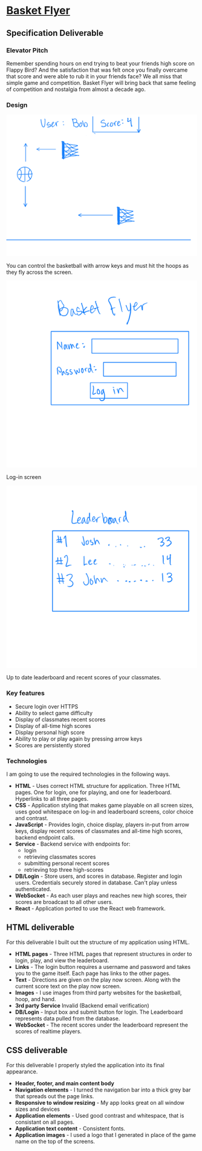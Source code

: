 # [Basket Flyer](https://basketflyer.com)

## Specification Deliverable

### Elevator Pitch

Remember spending hours on end trying to beat your friends high score on Flappy Bird? And the satisfaction that was felt once you finally overcame that score and were able to rub it in your friends face? We all miss that simple game and competition. Basket Flyer will bring back that same feeling of competition and nostalgia from almost a decade ago. 

### Design

![The UI of Basket Flyer itself.](IMG_0033.PNG)

You can control the basketball with arrow keys and must hit the hoops as they fly across the screen.

![Log In screen.](IMG_0034.PNG)

Log-in screen

![Leader Board screen.](IMG_0035.PNG)

Up to date leaderboard and recent scores of your classmates.

### Key features

- Secure login over HTTPS
- Ability to select game difficulty
- Display of classmates recent scores
- Display of all-time high scores
- Display personal high score
- Ability to play or play again by pressing arrow keys
- Scores are persistently stored

### Technologies

I am going to use the required technologies in the following ways.

- **HTML** - Uses correct HTML structure for application. Three HTML pages. One for login, one for playing, and one for leaderboard. Hyperlinks to all three pages.
- **CSS** - Application styling that makes game playable on all screen sizes, uses good whitespace on log-in and leaderboard screens, color choice and contrast.
- **JavaScript** - Provides login, choice display, players in-put from arrow keys, display recent scores of classmates and all-time high scores, backend endpoint calls.
- **Service** - Backend service with endpoints for:
  - login
  - retrieving classmates scores
  - submitting personal recent scores
  - retrieving top three high-scores
- **DB/Login** - Store users, and scores in database. Register and login users. Credentials securely stored in database. Can't play unless authenticated.
- **WebSocket** - As each user plays and reaches new high scores, their scores are broadcast to all other users.
- **React** - Application ported to use the React web framework.

## HTML deliverable

For this deliverable I built out the structure of my application using HTML.

- **HTML pages** - Three HTML pages that represent structures in order to login, play, and view the leaderboard.
- **Links** - The login button requires a username and password and takes you to the game itself. Each page has links to the other pages.
- **Text** - Directions are given on the play now screen. Along with the current score text on the play now screen.
- **Images** - I use images from third party websites for the basketball, hoop, and hand.
- **3rd party Service** Invalid (Backend email verification)
- **DB/Login** - Input box and submit button for login. The Leaderboard represents data pulled from the database.
- **WebSocket** - The recent scores under the leaderboard represent the scores of realtime players.

## CSS deliverable

For this deliverable I properly styled the application into its final appearance.

- **Header, footer, and main content body**
- **Navigation elements** - I turned the navigation bar into a thick grey bar that spreads out the page links.
- **Responsive to window resizing** - My app looks great on all window sizes and devices
- **Application elements** - Used good contrast and whitespace, that is consistant on all pages.
- **Application text content** - Consistent fonts.
- **Application images** - I used a logo that I generated in place of the game name on the top of the screens.
